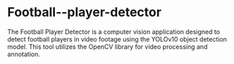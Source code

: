 # Football--player-detector
The Football Player Detector is a computer vision application designed to detect football players in video footage using the YOLOv10 object detection model. This tool utilizes the OpenCV library for video processing and annotation.
